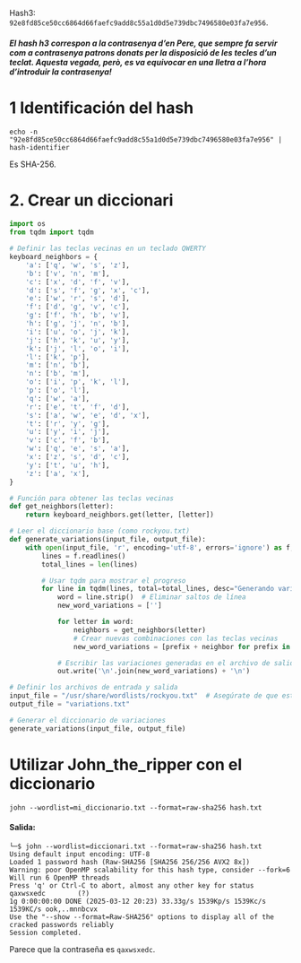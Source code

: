 
Hash3: `92e8fd85ce50cc6864d66faefc9add8c55a1d0d5e739dbc7496580e03fa7e956`.
##### El hash h3 correspon a la contrasenya d’en Pere, que sempre fa servir com a contrasenya patrons donats per la disposició de les tecles d’un teclat. Aquesta vegada, però, es va equivocar en una lletra a l’hora d’introduir la contrasenya!
# 1 Identificación del hash

``` shell
echo -n "92e8fd85ce50cc6864d66faefc9add8c55a1d0d5e739dbc7496580e03fa7e956" | hash-identifier
```

Es SHA-256.

# 2. Crear un diccionari

```python
import os
from tqdm import tqdm

# Definir las teclas vecinas en un teclado QWERTY
keyboard_neighbors = {
    'a': ['q', 'w', 's', 'z'],
    'b': ['v', 'n', 'm'],
    'c': ['x', 'd', 'f', 'v'],
    'd': ['s', 'f', 'g', 'x', 'c'],
    'e': ['w', 'r', 's', 'd'],
    'f': ['d', 'g', 'v', 'c'],
    'g': ['f', 'h', 'b', 'v'],
    'h': ['g', 'j', 'n', 'b'],
    'i': ['u', 'o', 'j', 'k'],
    'j': ['h', 'k', 'u', 'y'],
    'k': ['j', 'l', 'o', 'i'],
    'l': ['k', 'p'],
    'm': ['n', 'b'],
    'n': ['b', 'm'],
    'o': ['i', 'p', 'k', 'l'],
    'p': ['o', 'l'],
    'q': ['w', 'a'],
    'r': ['e', 't', 'f', 'd'],
    's': ['a', 'w', 'e', 'd', 'x'],
    't': ['r', 'y', 'g'],
    'u': ['y', 'i', 'j'],
    'v': ['c', 'f', 'b'],
    'w': ['q', 'e', 's', 'a'],
    'x': ['z', 's', 'd', 'c'],
    'y': ['t', 'u', 'h'],
    'z': ['a', 'x'],
}

# Función para obtener las teclas vecinas
def get_neighbors(letter):
    return keyboard_neighbors.get(letter, [letter])

# Leer el diccionario base (como rockyou.txt)
def generate_variations(input_file, output_file):
    with open(input_file, 'r', encoding='utf-8', errors='ignore') as f, open(output_file, 'w', encoding='utf-8') as out:
        lines = f.readlines()
        total_lines = len(lines)

        # Usar tqdm para mostrar el progreso
        for line in tqdm(lines, total=total_lines, desc="Generando variaciones", unit="contraseña"):
            word = line.strip()  # Eliminar saltos de línea
            new_word_variations = ['']

            for letter in word:
                neighbors = get_neighbors(letter)
                # Crear nuevas combinaciones con las teclas vecinas
                new_word_variations = [prefix + neighbor for prefix in new_word_variations for neighbor in neighbors]

            # Escribir las variaciones generadas en el archivo de salida
            out.write('\n'.join(new_word_variations) + '\n')

# Definir los archivos de entrada y salida
input_file = "/usr/share/wordlists/rockyou.txt"  # Asegúrate de que este archivo exista en tu sistema
output_file = "variations.txt"

# Generar el diccionario de variaciones
generate_variations(input_file, output_file)

```


# Utilizar John_the_ripper con el diccionario

```shell
john --wordlist=mi_diccionario.txt --format=raw-sha256 hash.txt
```


#### Salida:

```shell
└─$ john --wordlist=diccionari.txt --format=raw-sha256 hash.txt
Using default input encoding: UTF-8
Loaded 1 password hash (Raw-SHA256 [SHA256 256/256 AVX2 8x])
Warning: poor OpenMP scalability for this hash type, consider --fork=6
Will run 6 OpenMP threads
Press 'q' or Ctrl-C to abort, almost any other key for status
qaxwsxedc        (?)     
1g 0:00:00:00 DONE (2025-03-12 20:23) 33.33g/s 1539Kp/s 1539Kc/s 1539KC/s ook,..mnnbcvx
Use the "--show --format=Raw-SHA256" options to display all of the cracked passwords reliably
Session completed.
```

Parece que la contraseña es `qaxwsxedc`.
